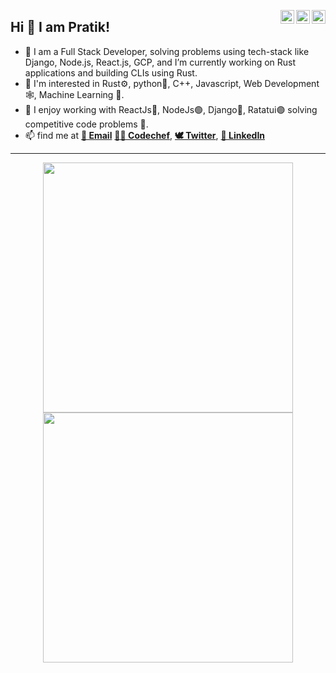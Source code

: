 <!--
**PratikFandade/PratikFandade** is a ✨ _special_ ✨ repository because its `README.md` (this file) appears on your GitHub profile.

Here are some ideas to get you started:

- 🔭 I’m currently working on ...
- 🌱 I’m currently learning ...
- 👯 I’m looking to collaborate on ...
- 🤔 I’m looking for help with ...
- 💬 Ask me about ...
- 📫 How to reach me: ...
- 😄 Pronouns: ...
- ⚡ Fun fact: ...
-->

<a href="https://x.com/prkbuild" target="_blank" rel="nofollow"><img align="right" alt="Pratik's Twitter" width="22px" src="https://cdn.jsdelivr.net/npm/simple-icons@v3/icons/twitter.svg" /></a><a href="https://in.linkedin.com/in/pratikfandade" target="_blank" rel="nofollow"><img align="right" alt="Pratik's Linkdein" width="22px" src="https://cdn.jsdelivr.net/npm/simple-icons@v3/icons/linkedin.svg" /></a><a href="https://www.instagram.com/pratikfandade" target="_blank" rel="nofollow"><img align="right" alt="Pratik's Insta" width="22px" src="https://cdn.jsdelivr.net/npm/simple-icons@v3/icons/instagram.svg" /></a>

## Hi 👋 I am Pratik! 
- 🔭 I am a Full Stack Developer, solving problems using tech-stack like Django, Node.js, React.js, GCP, and I’m currently working on Rust applications and building CLIs using Rust.
- 🌱 I'm interested in Rust⚙️, python🐍, C++, Javascript, Web Development 🕸, Machine Learning 🤖. 
- 👯 I enjoy working with ReactJs🔵, NodeJs🟢, Django🔴, Ratatui🟣 solving competitive code problems 🧮.
- 📫 find me at [**📩 Email**](mailto:pfandade@buffalo.edu) [**👩‍🍳 Codechef**](https://www.codechef.com/users/raijin_codes),  [**🕊 Twitter**](https://x.com/prkbuild),  [**🔗 LinkedIn**](https://www.linkedin.com/in/pratikfandade/)

---
<p align = "center">
  <img src = "https://github-readme-stats.vercel.app/api?username=PratikFandade&show_icons=true&theme=dark&icon_color=ff8700&hide_border=true" width = 400>
  <img src = "https://github-readme-streak-stats.herokuapp.com?user=prkbuilds&theme=dark&hide_border=true" width = 400>
</p>
